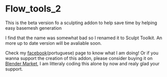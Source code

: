 # Flow_tools_2
This is the beta version fo a sculpting addon to help save time by helping easy basemesh generation

I find that the name was somewhat bad so I renamed it to Sculpt Toolkit.
An more up to date version will be avaliable soon.

Check my [facebook](https://www.facebook.com/JeanModeler)(portuguese) page to know what I am doing!
Or if you wanna support the creation of this addon, please consider buying it on [Blender Market](https://www.blendermarket.com/products/sculpttkt---a-tool-kit-for-sculptors), I am litteraly coding this alone by now and realy glad your support.
